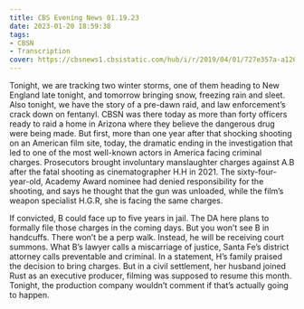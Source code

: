 ```yaml
---
title: CBS Evening News 01.19.23
date: 2023-01-20 18:59:38
tags:
- CBSN
- Transcription
cover: https://cbsnews1.cbsistatic.com/hub/i/r/2019/04/01/727e357a-a126-4138-a2c5-4d3222669d57/thumbnail/640x360/3ff2761028dc5c65cc4f07acd54bcd5c/cbsn2-logo-1920x1080.jpg
---
```

Tonight, we are tracking two winter storms, one of them heading to New England late tonight, and tomorrow bringing snow, freezing rain and sleet. Also tonight, we have the story of a pre-dawn raid, and law enforcement’s crack down on fentanyl. CBSN was there today as more than forty officers ready to raid a home in Arizona where they believe the dangerous drug were being made. But first, more than one year after that shocking shooting on an American film site, today, the dramatic ending in the investigation that led to one of the most well-known actors in America facing criminal charges. Prosecutors brought involuntary manslaughter charges against A.B after the fatal shooting as cinematographer H.H in 2021. The sixty-four-year-old, Academy Award nominee had denied responsibility for the shooting, and says he thought that the gun was unloaded, while the film’s weapon specialist H.G.R, she is facing the same charges.

If convicted, B could face up to five years in jail. The DA here plans to formally file those charges in the coming days. But you won’t see B in handcuffs. There won’t be a perp walk. Instead, he will be receiving court summons. What B’s lawyer calls a miscarriage of justice, Santa Fe’s district attorney calls preventable and criminal. In a statement, H’s family praised the decision to bring charges. But in a civil settlement, her husband joined Rust as an executive producer, filming was supposed to resume this month. Tonight, the production company wouldn’t comment if that’s actually going to happen. 
